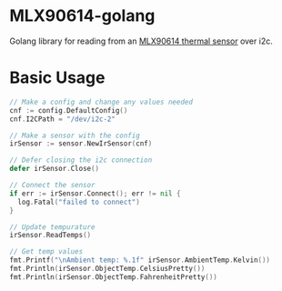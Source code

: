 # MLX90614-golang
Golang library for reading from an [MLX90614 thermal sensor](https://www.melexis.com/en/documents/documentation/datasheets/datasheet-mlx90614) over i2c.

# Basic Usage
```Go
// Make a config and change any values needed
cnf := config.DefaultConfig()
cnf.I2CPath = "/dev/i2c-2"

// Make a sensor with the config
irSensor := sensor.NewIrSensor(cnf)

// Defer closing the i2c connection
defer irSensor.Close()

// Connect the sensor
if err := irSensor.Connect(); err != nil {
  log.Fatal("failed to connect")
}

// Update tempurature
irSensor.ReadTemps()

// Get temp values
fmt.Printf("\nAmbient temp: %.1f" irSensor.AmbientTemp.Kelvin())
fmt.Println(irSensor.ObjectTemp.CelsiusPretty())
fmt.Println(irSensor.ObjectTemp.FahrenheitPretty())
```

